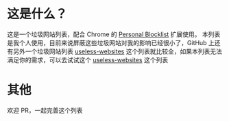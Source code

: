 # 这是什么？
这是一个垃圾网站列表，配合 Chrome 的 [Personal Blocklist](https://chrome.google.com/webstore/detail/personal-blocklist-by-goo/nolijncfnkgaikbjbdaogikpmpbdcdef) 扩展使用。
本列表是我个人使用，目前来说屏蔽这些垃圾网站对我的影响已经很小了，GitHub 上还有另外一个垃圾网站列表 [useless-websites](https://github.com/Feiox/useless-websites) 这个列表就比较全，如果本列表无法满足你的需求，可以去试试这个 [useless-websites](https://github.com/Feiox/useless-websites) 这个列表

# 其他
欢迎 PR，一起完善这个列表

